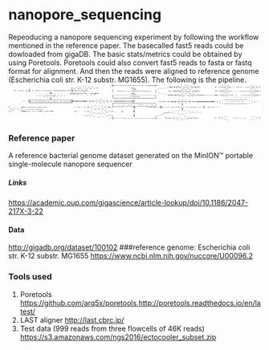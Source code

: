 # nanopore_sequencing
Repeoducing a nanopore sequencing experiment by following the workflow mentioned in the reference paper.
The basecalled fast5 reads could be dowloaded from gigaDB. The basic stats/metrics could be obtained by using Poretools. Poretools could also convert fast5 reads to fasta or fastq format for alignment. And then the reads were aligned to reference genome (Escherichia coli str. K-12 substr. MG1655). The following is the pipeline.
<a href="https://github.com/choling/nanopore_sequencing">
  <img src="https://github.com/choling/nanopore_sequencing/blob/master/FYP_Diagram.svg" width="100%" height="72">
</a> 

### Reference paper
A reference bacterial genome dataset generated on the MinION™ portable single-molecule nanopore sequencer
##### Links
<https://academic.oup.com/gigascience/article-lookup/doi/10.1186/2047-217X-3-22>
#### Data 
<http://gigadb.org/dataset/100102>
###reference genome: Escherichia coli str. K-12 substr. MG1655
<https://www.ncbi.nlm.nih.gov/nuccore/U00096.2>

### Tools used
1. Poretools
<https://github.com/arq5x/poretools>,<http://poretools.readthedocs.io/en/latest/>
2. LAST aligner
<http://last.cbrc.jp/>
3. Test data (999 reads from three flowcells of 46K reads) 
<https://s3.amazonaws.com/ngs2016/ectocooler_subset.zip>
